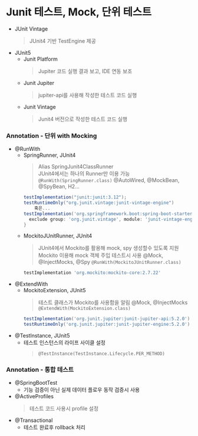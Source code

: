 # Junit 테스트, Mock, 단위 테스트
* JUnit Vintage
   > JUnit4 기반 TestEngine 제공
* JUnit5
  * Junit Platform
    > Jupiter 코드 실행 결과 보고, IDE 연동 보조
  * Junit Jupiter
    > jupiter-api를 사용해 작성한 테스트 코드 실행
  * Junit Vintage
    > Junit4 버전으로 작성한 테스트 코드 실행

### Annotation - 단위 with Mocking
  * @RunWith
    * SpringRunner, JUnit4
      > Alias SpringJunit4ClassRunner <br>
      > JUnit4에서는 하나의 Runner만 이용 가능 <br>
      > `@RunWith(SpringRunner.class)` @AutoWired, @MockBean, @SpyBean, H2...
      ```groovy
      testImplementation("junit:junit:3.12");
      testRuntimeOnly("org.junit.vintage:junit-vintage-engine")
          혹은... 
      testImplementation('org.springframework.boot:spring-boot-starter-test') {
        exclude group: 'org.junit.vintage', module: 'junit-vintage-engine'
      }
      ``` 
    * MockitoJUnitRunner, JUnit4
      > JUnit4에서 Mockito를 활용해 mock, spy 생성할수 있도록 지원 <br>
      > Mockito 이용해 mock 객체 주입 테스트시 사용 @Mock, @InjectMocks, @Spy 
      > `@RunWith(MockitoJUnitRunner.class)`
      ```groovy
      testImplementation 'org.mockito:mockito-core:2.7.22'
      ``` 
  * @ExtendWith
    * MockitoExtension, JUnit5
      > 테스트 클래스가 Mockito를 사용함을 알림 @Mock, @InjectMocks <br>
      > `@ExtendWith(MockitoExtension.class)`
      ```groovy
      testImplementation('org.junit.jupiter:junit-jupiter-api:5.2.0')
      testRuntimeOnly('org.junit.jupiter:junit-jupiter-engine:5.2.0')
      ```
  * @TestInstance, JUnit5
    * 테스트 인스턴스의 라이프 사이클 설정
      > `@TestInstance(TestInstance.Lifecycle.PER_METHOD)`
    
    
      
### Annotation - 통합 테스트
* @SpringBootTest
  * 기능 검증이 아닌 실제 데이터 플로우 동작 검증시 사용 
* @ActiveProfiles
  > 테스트 코드 사용시 profile 설정
* @Transactional
  * 테스트 완료후 rollback 처리